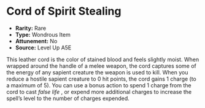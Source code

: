 
# Cord of Spirit Stealing

* **Rarity:** Rare
* **Type:** Wondrous Item
* **Attunement:** No
* **Source:** Level Up A5E


This leather cord is the color of stained blood and feels slightly moist. When wrapped around the handle of a melee weapon, the cord captures some of the energy of any sapient creature the weapon is used to kill. When you reduce a hostile sapient creature to 0 hit points, the cord gains 1 charge (to a maximum of 5). You can use a bonus action to spend 1 charge from the cord to cast _false life_ , or expend more additional charges to increase the spell’s level to the number of charges expended. 
